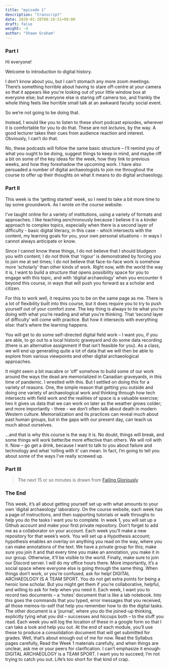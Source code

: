 ```yaml
---
title: "episode 1"
description: "transcript"
date: 2020-01-28T00:10:51+09:00
draft: false
weight: -4
author: "Shawn Graham"
---
```


### Part I
Hi everyone!

Welcome to introduction to digital history.

I don’t know about you, but I can’t stomach any more zoom meetings. There’s something horrible about having to stare off-centre at your camera so that it appears like you’re looking out of your little window box at everyone else; but everyone else is staring off camera too, and frankly the whole thing feels like horrible small talk at an awkward faculty social event.

So we’re not going to be doing that.

Instead, I would like you to listen to these short podcast episodes, wherever it is comfortable for you to do that. These are not *lectures*, by the way. A good lecturer takes their cues from audience reaction and interest. Obviously, I can’t do that.

No, these podcasts will follow the same basic structure – I’ll remind you of what you ought to be doing, suggest things to keep in mind, and maybe riff a bit on some of the key ideas for the week, how they link to previous weeks, and how they foreshadow the upcoming work. I have also persuaded a number of digital archaeologists to join me throughout the course to offer up their thoughts on what it means to do digital archaeology.

### Part II
This week is the ‘getting started’ week, so I need to take a bit more time to lay some groundwork. As I wrote on the course website:

I’ve taught online for a variety of institutions, using a variety of formats and approaches. I like teaching asnchronously because I believe it is a kinder approach to complex topics, especially when there is a second layer of difficulty - basic digital literacy, in this case - which intersects with the content, my learning goals for you, your own personal situations - in ways I cannot always anticipate or know.

Since I cannot know these things, I do not believe that I should bludgeon you with content; I do not think that ‘rigour’ is demonstrated by forcing you to join me at set times; I do not believe that face-to-face work is somehow more ‘scholarly’ than other kinds of work. Right now, with the world the way it is, I want to build a structure that opens possibility space for you to engage with this topic, and with ‘digital archaeology’ when you encounter it beyond this course, in ways that will push you forward as a scholar and citizen.

For this to work well, it requires you to be on the same page as me. There is a lot of flexibility built into this course, but it does require you to try to push yourself out of your comfort zone. The key thing is always to tie what you’re doing with what you’re reading and what you’re thinking. That ‘second layer of difficulty’ will come with practice. But how it intersects with everything else: that’s where the learning happens.

You will get to do some self-directed digital field work – I want you, if you are able, to go out to a local historic graveyard and do some data recording (there is an alternative assignment if that isn’t feasible for you). As a class, we will end up generating quite a lot of data that we will then be able to explore from various viewpoints and other digital archaeological approaches.

It might seem a bit macabre or ‘off’ somehow to build some of our work around the ways the dead are memorialized in Canadian graveyards, in this time of pandemic. I wrestled with this. But I settled on doing this for a variety of reasons. One, the simple reason that getting you outside and doing one variety of archaeological work and thinking through how tech intersects with field work and the realities of space is a valuable exercise; two it gives us data that we can work on later as the weather grows colder; and more importantly - three - we don’t often talk about death in modern Western culture. Memorialization and its practices can reveal much about past human groups, but in the gaps with our present day, can teach us much about ourselves.

...and that is why this course is the way it is. No doubt, things will break, and some things will work better/be more effective than others. We will roll with it.
Now – go get a drink, because I want to talk to you about failure and technology and what ‘rolling with it’ can mean. In fact, I’m going to tell you about some of the ways I’ve really screwed up.

### Part III

> The next 15 or so minutes is drawn from [Failing Gloriously](https://digitalpressatund.files.wordpress.com/2019/12/failing_gloriously_final.pdf)

### The End

This week, it’s all about getting yourself set up with what amounts to your own ‘digital archaeology’ laboratory. On the course website, each week has a page of instructions, and then supporting tutorials or walk throughs to help you do the tasks I want you to complete. In week 1, you will set up a Github account and make your first private repository. Don’t forget to add me as a collaborator on your account. Each week you’ll make a new repository for that week’s work. You will set up a Hypothesis account; hypothesis enables an overlay on anything you read on the way, where you can make annotations of the text. We have a private group for this; make sure you join it and that every time you make an annotation, you make it in our group. Otherwise, it’ll be visible to the world. Finally, make sure to join our Discord server. I will do my office hours there. More importantly, it’s a social space where everyone else is going through the same thing. When things don’t work, or you’re confused, ask for help! DIGITAL ARCHAEOLOGY IS A TEAM SPORT. You do not get extra points for being a heroic lone scholar. But you might get them if you’re collaborative, helpful, and willing to ask for help when you need it.
Each week, I want you to record two documents – a ‘notes’ document that is like a lab notebook. Into this goes the commands that you typed, error messages that you received, all those memos-to-self that help you remember how to do the digital tasks. The other document is a ‘journal’, where you do the joined-up thinking, explicitly tying what you did – successes and hiccups both – to the stuff you read. Each week you will log the location of these in a google form so that I can take a look and help you out. At the end of each module, you’ll use these to produce a consolidation document that will get submitted for grades.
Well, that’s about enough out of me for now. Read the Syllabus pages carefully, Read the Week 1 materials carefully, and when things are unclear, ask me or your peers for clarification.
I can’t emphasize it enough: DIGITAL ARCHAEOLOGY is a TEAM SPORT. I want you to succeed; I’m not trying to catch you out. Life’s too short for that kind of crap.
